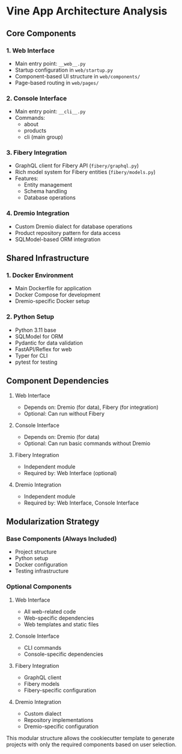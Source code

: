 # Vine App Architecture Analysis

## Core Components

### 1. Web Interface
- Main entry point: `__web__.py`
- Startup configuration in `web/startup.py`
- Component-based UI structure in `web/components/`
- Page-based routing in `web/pages/`

### 2. Console Interface
- Main entry point: `__cli__.py`
- Commands:
  - about
  - products
  - cli (main group)

### 3. Fibery Integration
- GraphQL client for Fibery API (`fibery/graphql.py`)
- Rich model system for Fibery entities (`fibery/models.py`)
- Features:
  - Entity management
  - Schema handling
  - Database operations

### 4. Dremio Integration
- Custom Dremio dialect for database operations
- Product repository pattern for data access
- SQLModel-based ORM integration

## Shared Infrastructure

### 1. Docker Environment
- Main Dockerfile for application
- Docker Compose for development
- Dremio-specific Docker setup

### 2. Python Setup
- Python 3.11 base
- SQLModel for ORM
- Pydantic for data validation
- FastAPI/Reflex for web
- Typer for CLI
- pytest for testing

## Component Dependencies

1. Web Interface
   - Depends on: Dremio (for data), Fibery (for integration)
   - Optional: Can run without Fibery

2. Console Interface
   - Depends on: Dremio (for data)
   - Optional: Can run basic commands without Dremio

3. Fibery Integration
   - Independent module
   - Required by: Web Interface (optional)

4. Dremio Integration
   - Independent module
   - Required by: Web Interface, Console Interface

## Modularization Strategy

### Base Components (Always Included)
- Project structure
- Python setup
- Docker configuration
- Testing infrastructure

### Optional Components
1. Web Interface
   - All web-related code
   - Web-specific dependencies
   - Web templates and static files

2. Console Interface
   - CLI commands
   - Console-specific dependencies

3. Fibery Integration
   - GraphQL client
   - Fibery models
   - Fibery-specific configuration

4. Dremio Integration
   - Custom dialect
   - Repository implementations
   - Dremio-specific configuration

This modular structure allows the cookiecutter template to generate projects with only the required components based on user selection.
